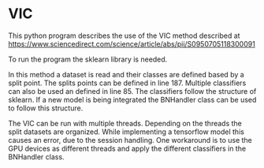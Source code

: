 # VIC

This python program describes the use of the VIC method described at https://www.sciencedirect.com/science/article/abs/pii/S0950705118300091

To run the program the sklearn library is needed.

In this method a dataset is read and their classes are defined based by a split point. The splits points can be defined in line 187. Multiple classifiers can also be used an defined in line 85. The classifiers follow the structure of sklearn. If a new model is being integrated the BNHandler class can be used to follow this structure.

The VIC can be run with multiple threads. Depending on the threads the split datasets are organized. While implementing a tensorflow model this causes an error, due to the session handling. One workaround is to use the GPU devices as different threads and apply the different classifiers in the BNHandler class.

